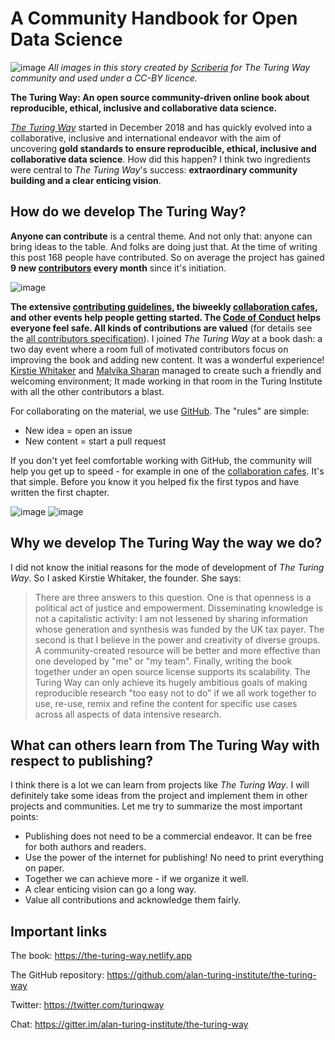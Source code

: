 # A Community Handbook for Open Data Science

![image](https://zenodo.org/record/3695300/files/TooEasyNotToDo.jpg)
*All images in this story created by [Scriberia](https://www.scriberia.co.uk/) for The Turing Way community and used under a CC-BY licence.*

**The Turing Way: An open source community-driven online book about reproducible, ethical, inclusive and collaborative data science.**

[_The Turing Way_](https://the-turing-way.netlify.app) started in December 2018 and has quickly evolved into a collaborative, inclusive and international endeavor with the aim of uncovering **gold standards to ensure reproducible, ethical, inclusive and collaborative data science**. How did this happen? I think two ingredients were central to _The Turing Way_'s success: **extraordinary community building and a clear enticing vision**.

## How do we develop The Turing Way?

**Anyone can contribute** is a central theme. And not only that: anyone can bring ideas to the table. And folks are doing just that. At the time of writing this post 168 people have contributed.  So on average the project has gained **9 new [contributors](https://github.com/alan-turing-institute/the-turing-way#contributors) every month** since it's initiation.

![image](https://zenodo.org/record/3695300/files/ThatCouldBeAChapter.jpg)

**The extensive [contributing guidelines](https://github.com/alan-turing-institute/the-turing-way/blob/master/CONTRIBUTING.md), the biweekly [collaboration cafes](https://hackmd.io/@KirstieJane/CollabCafe), and other events help people getting started. The [Code of Conduct](https://the-turing-way.netlify.app/community-handbook/coc.html) helps everyone feel safe. All kinds of contributions are valued** (for details see the [all contributors specification](https://github.com/all-contributors/all-contributors)). I joined _The Turing Way_ at a book dash: a two day event where a room full of motivated contributors focus on improving the book and adding new content. It was a wonderful experience! [Kirstie Whitaker](https://www.turing.ac.uk/people/researchers/kirstie-whitaker) and [Malvika Sharan](https://about.me/malvikasharan) managed to create such a friendly and welcoming environment; It made working in that room in the Turing Institute with all the other contributors a blast.

For collaborating on the material, we use [GitHub](https://github.com/alan-turing-institute/the-turing-way). The "rules" are simple:

- New idea = open an issue
- New content = start a pull request

If you don't yet feel comfortable working with GitHub, the community will help you get up to speed - for example in one of the [collaboration cafes](https://github.com/alan-turing-institute/the-turing-way/blob/master/project_management/online-collaboration-cafe.md). It's that simple. Before you know it you helped fix the first typos and have written the first chapter.

![image](https://zenodo.org/record/3695300/files/Contributing.jpg)
![image](https://zenodo.org/record/3695300/files/FirstPullRequest.jpg)

## Why we develop The Turing Way the way we do?

I did not know the initial reasons for the mode of development of _The Turing Way_. So I asked Kirstie Whitaker, the founder.
She says:

> There are three answers to this question. One is that openness is a political act of justice and empowerment. Disseminating knowledge is not a capitalistic activity: I am not lessened by sharing information whose generation and synthesis was funded by the UK tax payer. The second is that I believe in the power and creativity of diverse groups. A community-created resource will be better and more effective than one developed by "me" or "my team". Finally, writing the book together under an open source license supports its scalability. The Turing Way can only achieve its hugely ambitious goals of making reproducible research "too easy not to do" if we all work together to use, re-use, remix and refine the content for specific use cases across all aspects of data intensive research.

## What can others learn from The Turing Way with respect to publishing?

I think there is a lot we can learn from projects like _The Turing Way_. I will definitely take some ideas from the project and implement them in other projects and communities. Let me try to summarize the most important points:

- Publishing does not need to be a commercial endeavor. It can be free for both authors and readers.
- Use the power of the internet for publishing! No need to print everything on paper.
- Together we can achieve more - if we organize it well.
- A clear enticing vision can go a long way.
- Value all contributions and acknowledge them fairly.

## Important links

The book: https://the-turing-way.netlify.app

The GitHub repository: https://github.com/alan-turing-institute/the-turing-way

Twitter: https://twitter.com/turingway

Chat: https://gitter.im/alan-turing-institute/the-turing-way
